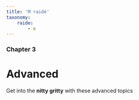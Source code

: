 ```yaml
---
title: 'M raidė'
taxonomy:
    raide:
        - m
---
```


### Chapter 3

# Advanced

Get into the **nitty gritty** with these advanced topics

